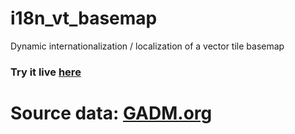 # i18n_vt_basemap
 Dynamic internationalization / localization of a vector tile basemap

### Try it live [here](https://tfauvell.github.io/i18n_vt_basemap/)

# Source data: [GADM.org](https://gadm.org/data.html)